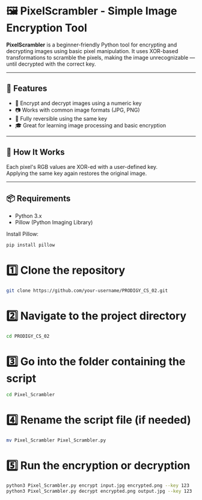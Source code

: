 # 🖼️ PixelScrambler - Simple Image Encryption Tool

**PixelScrambler** is a beginner-friendly Python tool for encrypting and decrypting images using basic pixel manipulation. It uses XOR-based transformations to scramble the pixels, making the image unrecognizable — until decrypted with the correct key.

---

## 🔐 Features

- 🔁 Encrypt and decrypt images using a numeric key  
- 📷 Works with common image formats (JPG, PNG)  
- 🔄 Fully reversible using the same key  
- 🎓 Great for learning image processing and basic encryption  

---

## 🧠 How It Works

Each pixel's RGB values are XOR-ed with a user-defined key.  
Applying the same key again restores the original image.

---

## 📦 Requirements

- Python 3.x  
- Pillow (Python Imaging Library)

Install Pillow:

```bash
pip install pillow
```
# 1️⃣ Clone the repository
```bash
git clone https://github.com/your-username/PRODIGY_CS_02.git
```
# 2️⃣ Navigate to the project directory
```bash
cd PRODIGY_CS_02
```
# 3️⃣ Go into the folder containing the script
```bash
cd Pixel_Scrambler
```
# 4️⃣ Rename the script file (if needed)
```bash
mv Pixel_Scrambler Pixel_Scrambler.py
```
# 5️⃣ Run the encryption or decryption
```bash
python3 Pixel_Scrambler.py encrypt input.jpg encrypted.png --key 123
python3 Pixel_Scrambler.py decrypt encrypted.png output.jpg --key 123
```
